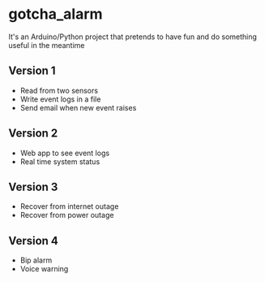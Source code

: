 # gotcha_alarm

It's an Arduino/Python project that pretends to have fun and do something useful in the meantime


## Version 1
- Read from two sensors
- Write event logs in a file
- Send email when new event raises

## Version 2
- Web app to see event logs
- Real time system status

## Version 3
- Recover from internet outage
- Recover from power outage

## Version 4
- Bip alarm
- Voice warning

